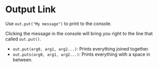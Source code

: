 # Output Link

Use `out.put("My message")` to print to the console.

Clicking the message in the console will bring you right to the line that called `out.put()`.

- `out.put(arg0, arg1, arg2...)`: Prints everything joined together.
- `out.puts(arg0, arg1, arg2...)`: Prints everything with a space in between.
